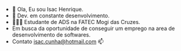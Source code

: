 - 👋 Ola, Eu sou Isac Henrique.
- 🔭 Dev. em constante desenvolvimento.
- 👨🏻‍🎓 Estudante de ADS na FATEC Mogi das Cruzes.
- Em busca da oportunidade de conseguir um emprego na area de desenvolvimento de softwares.
- Contato isac.cunha@hotmail.com 📫

